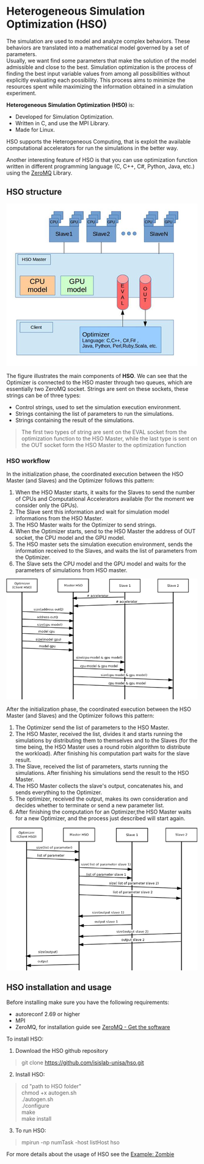 # Heterogeneous Simulation Optimization (HSO)

The simulation are used to model and analyze complex behaviors. These behaviors are translated into a mathematical model governed by a set of parameters.  
Usually, we want find some parameters that make the solution of the model admissible and close to the best.
Simulation optimization is the process of finding the best input variable values from among all possibilities without explicitly evaluating each possibility. This process aims to minimize the resources spent while maximizing the information obtained in a simulation experiment.


**Heterogeneous Simulation Optimization (HSO)** is:

* Developed for Simulation Optimization.
* Written in C, and use the MPI Library.
* Made for Linux.

HSO supports the Heterogeneous Computing, that is exploit the available computational accelerators for run the simulations in the better way.

Another interesting feature of HSO is that you can use optimization function written in different programming language (C, C++, C#, Python, Java, etc.) using the [ZeroMQ](http://www.zeromq.org/) Library.

## HSO structure

![HSO structure](./assets/architettura.jpg)

The figure illustrates the main components of **HSO**. We can see that the Optimizer is connected to the HSO master through two queues, which are essentially two ZeroMQ socket. Strings are sent on these sockets, these strings can be of three types:

* Control strings, used to set the simulation execution environment.
* Strings containing the list of parameters to run the simulations.
* Strings containing the result of the simulations.

> The first two types of string are sent on the EVAL socket from the optimization function to the HSO Master, while the last type is sent on the OUT socket form the HSO Master to the optimization function

### HSO workflow

In the initialization phase, the coordinated execution between the HSO Master (and Slaves) and  the Optimizer follows this pattern:

1. When the HSO Master starts, it waits for the Slaves to send the number of CPUs and Computational Accelerators available (for the moment we consider only the GPUs).
2. The Slave sent this information and wait for simulation model informations from the HSO Master.
3. The HSO Master waits for the Optimizer to send strings.
4. When the Optimizer starts, send to the HSO Master the address of OUT socket, the CPU model and the GPU model.
5. The HSO master sets the simulation execution environment, sends the information received to the Slaves, and waits the list of parameters from the Optimizer.
6. The Slave sets the CPU model and the GPU model and waits for the parameters of simulations from HSO master.

![Scambio messaggi fase iniziale](./assets/HSO_init.png)

After the initialization phase, the coordinated execution between the HSO Master (and Slaves) and  the Optimizer follows this pattern:

1. The Optimizer send the list of parameters to the HSO Master.
2. The HSO Master, received the list, divides it and starts running the simulations by distributing them to themselves and to the Slaves (for the time being, the HSO Master uses a round robin algorithm to distribute the workload). After finishing his computation part waits for the slave result.
3. The Slave, received the list of parameters, starts running the simulations. After finishing his simulations send the result to the HSO Master. 
4. The HSO Master collects the slave's output, concatenates his, and sends everything to the Optimizer.
5. The optimizer, received the output, makes its own consideration and decides whether to terminate or send a new parameter list.
6. After finishing the computation for an Optimizer,the HSO Master waits for a new Optimizer, and the process just described will start again.

![scambio messaggi computazione](./assets/HSO_com.png)

## HSO installation and usage

Before installing make sure you have the following requirements:

* autoreconf 2.69 or higher 
* MPI
* ZeroMQ, for installation guide see [ZeroMQ - Get the software](http://zeromq.org/intro:get-the-software)

To install HSO:

1. Download the HSO github repository 
>git clone https://github.com/isislab-unisa/hso.git

2. Install HSO:
> cd "path to HSO folder"  
> chmod +x autogen.sh  
> ./autogen.sh  
> ./configure   
> make  
> make install  
3. To run HSO:
> mpirun -np numTask -host listHost hso  


For more details about the usage of HSO see the [Example: Zombie](./example/Zombie/README.md)

